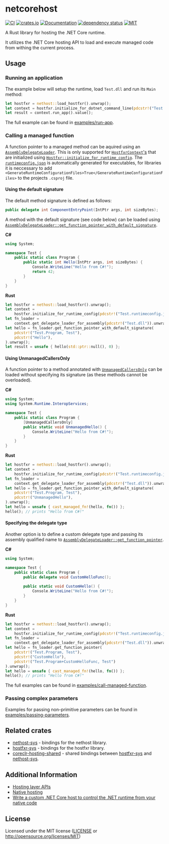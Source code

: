 # netcorehost

[![CI](https://github.com/OpenByteDev/netcorehost/actions/workflows/ci.yml/badge.svg)](https://github.com/OpenByteDev/netcorehost/actions/workflows/ci.yml)
[![crates.io](https://img.shields.io/crates/v/netcorehost.svg)](https://crates.io/crates/netcorehost)
[![Documentation](https://docs.rs/netcorehost/badge.svg)](https://docs.rs/netcorehost)
[![dependency status](https://deps.rs/repo/github/openbytedev/netcorehost/status.svg)](https://deps.rs/repo/github/openbytedev/netcorehost)
[![MIT](https://img.shields.io/crates/l/netcorehost.svg)](https://github.com/OpenByteDev/netcorehost/blob/master/LICENSE)

<!-- cargo-sync-readme start -->

A Rust library for hosting the .NET Core runtime.

It utilizes the .NET Core hosting API to load and execute managed code from withing the current process. 

## Usage
### Running an application
The example below will setup the runtime, load `Test.dll` and run its `Main` method:
```rust
let hostfxr = nethost::load_hostfxr().unwrap();
let context = hostfxr.initialize_for_dotnet_command_line(pdcstr!("Test.dll")).unwrap();
let result = context.run_app().value();
```
The full example can be found in [examples/run-app](https://github.com/OpenByteDev/netcorehost/tree/master/examples/run-app).

### Calling a managed function
A function pointer to a managed method can be aquired using an [`AssemblyDelegateLoader`](https://docs.rs/netcorehost/*/netcorehost/hostfxr/struct.AssemblyDelegateLoader.html).
This is only supported for [`HostfxrContext`'s](https://docs.rs/netcorehost/*/netcorehost/hostfxr/struct.HostfxrContext.html) that are initialized using [`Hostfxr::initialize_for_runtime_config`](https://docs.rs/netcorehost/*/netcorehost/hostfxr/struct.Hostfxr.html#method.initialize_for_runtime_config). The [`runtimeconfig.json`](https://docs.microsoft.com/en-us/dotnet/core/run-time-config/) is automatically generated for executables, for libraries it is neccessary to add  `<GenerateRuntimeConfigurationFiles>True</GenerateRuntimeConfigurationFiles>` to the projects `.csproj` file.

#### Using the default signature
The default method signature is defined as follows:
```csharp
public delegate int ComponentEntryPoint(IntPtr args, int sizeBytes);
```

A method with the default signature (see code below) can be loaded using [`AssemblyDelegateLoader::get_function_pointer_with_default_signature`](https://docs.rs/netcorehost/*/netcorehost/hostfxr/struct.AssemblyDelegateLoader.html#method.get_function_pointer_with_default_signature).

**C#**
```cs
using System;

namespace Test {
    public static class Program {
        public static int Hello(IntPtr args, int sizeBytes) {
            Console.WriteLine("Hello from C#!");
            return 42;
        }
    }
}
```

**Rust**
```rust
let hostfxr = nethost::load_hostfxr().unwrap();
let context =
    hostfxr.initialize_for_runtime_config(pdcstr!("Test.runtimeconfig.json")).unwrap();
let fn_loader =
    context.get_delegate_loader_for_assembly(pdcstr!("Test.dll")).unwrap();
let hello = fn_loader.get_function_pointer_with_default_signature(
    pdcstr!("Test.Program, Test"),
    pdcstr!("Hello"),
).unwrap();
let result = unsafe { hello(std::ptr::null(), 0) };
```

#### Using UnmanagedCallersOnly
A function pointer to a method annotated with [`UnmanagedCallersOnly`](https://docs.microsoft.com/en-us/dotnet/api/system.runtime.interopservices.unmanagedcallersonlyattribute) can be loaded without specifying its signature (as these methods cannot be overloaded).

**C#**
```cs
using System;
using System.Runtime.InteropServices;

namespace Test {
    public static class Program {
        [UnmanagedCallersOnly]
        public static void UnmanagedHello() {
            Console.WriteLine("Hello from C#!");
        }
    }
}
```

**Rust**
```rust
let hostfxr = nethost::load_hostfxr().unwrap();
let context =
    hostfxr.initialize_for_runtime_config(pdcstr!("Test.runtimeconfig.json")).unwrap();
let fn_loader =
    context.get_delegate_loader_for_assembly(pdcstr!("Test.dll")).unwrap();
let hello = fn_loader.get_function_pointer_with_default_signature(
    pdcstr!("Test.Program, Test"),
    pdcstr!("UnmanagedHello"),
).unwrap();
let hello = unsafe { cast_managed_fn!(hello, fn()) };
hello(); // prints "Hello from C#!"
```


#### Specifying the delegate type
Another option is to define a custom delegate type and passing its assembly qualified name to [`AssemblyDelegateLoader::get_function_pointer`](https://docs.rs/netcorehost/*/netcorehost/hostfxr/struct.AssemblyDelegateLoader.html#method.get_function_pointer).

**C#**
```cs
using System;

namespace Test {
    public static class Program {
        public delegate void CustomHelloFunc();
    
        public static void CustomHello() {
            Console.WriteLine("Hello from C#!");
        }
    }
}
```

**Rust**
```rust
let hostfxr = nethost::load_hostfxr().unwrap();
let context =
    hostfxr.initialize_for_runtime_config(pdcstr!("Test.runtimeconfig.json")).unwrap();
let fn_loader =
    context.get_delegate_loader_for_assembly(pdcstr!("Test.dll")).unwrap();
let hello = fn_loader.get_function_pointer(
    pdcstr!("Test.Program, Test"),
    pdcstr!("CustomHello"),
    pdcstr!("Test.Program+CustomHelloFunc, Test")
).unwrap();
let hello = unsafe { cast_managed_fn!(hello, fn()) };
hello(); // prints "Hello from C#!"
```

The full examples can be found in [examples/call-managed-function](https://github.com/OpenByteDev/netcorehost/tree/master/examples/call-managed-function).

### Passing complex parameters
Examples for passing non-primitive parameters can be found in [examples/passing-parameters](https://github.com/OpenByteDev/netcorehost/tree/master/examples/passing-parameters).

<!-- cargo-sync-readme end -->

## Related crates
- [nethost-sys](https://crates.io/crates/nethost-sys) - bindings for the nethost library.
- [hostfxr-sys](https://crates.io/crates/hostfxr-sys) - bindings for the hostfxr library.
- [coreclr-hosting-shared](https://crates.io/crates/coreclr-hosting-shared) - shared bindings between [hostfxr-sys](https://crates.io/crates/hostfxr-sys) and [nethost-sys](https://crates.io/crates/nethost-sys).

## Additional Information
- [Hosting layer APIs](https://github.com/dotnet/core-setup/blob/master/Documentation/design-docs/hosting-layer-apis.md)
- [Native hosting](https://github.com/dotnet/core-setup/blob/master/Documentation/design-docs/native-hosting.md#runtime-properties)
- [Write a custom .NET Core host to control the .NET runtime from your native code](https://docs.microsoft.com/en-us/dotnet/core/tutorials/netcore-hosting)

## License
Licensed under the MIT license ([LICENSE](https://github.com/OpenByteDev/netcorehost/blob/master/LICENSE) or http://opensource.org/licenses/MIT)
